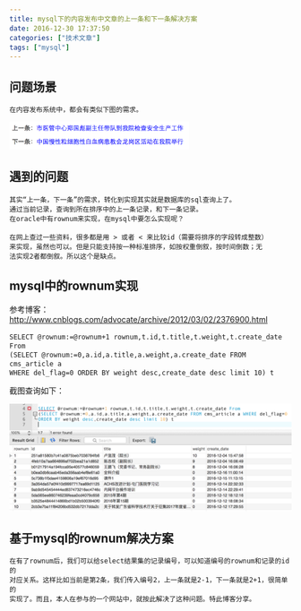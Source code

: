 ```yaml
---
title: mysql下的内容发布中文章的上一条和下一条解决方案
date: 2016-12-30 17:37:50
categories: ["技术文章"]
tags: ["mysql"]
---
```


## 问题场景

	在内容发布系统中，都会有类似下图的需求。
<img src="/mb/images/lastnext.png" style="height:50px;"/>

## 遇到的问题

	其实“上一条，下一条”的需求，转化到实现其实就是数据库的sql查询上了。
	通过当前记录，查询到所在排序中的上一条记录，和下一条记录。
	在oracle中有rownum来实现，在mysql中要怎么实现呢？

	在网上查过一些资料，很多都是用 > 或者 < 来比较id（需要将排序的字段转成整数）
	来实现，虽然也可以。但是只能支持按一种标准排序，如按权重倒叙，按时间倒数；无
	法实现2者都倒叙。所以这个是缺点。

## mysql中的rownum实现
参考博客：http://www.cnblogs.com/advocate/archive/2012/03/02/2376900.html
	
	SELECT @rownum:=@rownum+1 rownum,t.id,t.title,t.weight,t.create_date From
	(SELECT @rownum:=0,a.id,a.title,a.weight,a.create_date FROM cms_article a 
	WHERE del_flag=0 ORDER BY weight desc,create_date desc limit 10) t

 截图查询如下：
 
<img src="/mb/images/mysql-rownum.png"/>

## 基于mysql的rownum解决方案
	
	在有了rownum后，我们可以给select结果集的记录编号，可以知道编号的rownum和记录的id的
	对应关系。这样比如当前是第2条，我们传入编号2，上一条就是2-1，下一条就是2+1，很简单的
	实现了。而且，本人在参与的一个网站中，就按此解决了这种问题。特此博客分享。




